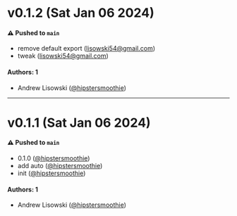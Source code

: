# v0.1.2 (Sat Jan 06 2024)

#### ⚠️ Pushed to `main`

- remove default export (lisowski54@gmail.com)
- tweak (lisowski54@gmail.com)

#### Authors: 1

- Andrew Lisowski ([@hipstersmoothie](https://github.com/hipstersmoothie))

---

# v0.1.1 (Sat Jan 06 2024)

#### ⚠️ Pushed to `main`

- 0.1.0 ([@hipstersmoothie](https://github.com/hipstersmoothie))
- add auto ([@hipstersmoothie](https://github.com/hipstersmoothie))
- init ([@hipstersmoothie](https://github.com/hipstersmoothie))

#### Authors: 1

- Andrew Lisowski ([@hipstersmoothie](https://github.com/hipstersmoothie))
